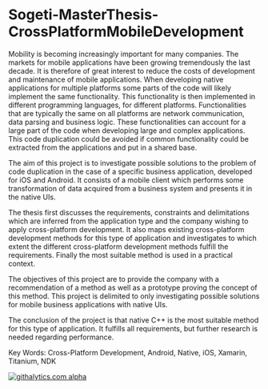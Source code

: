 Sogeti-MasterThesis-CrossPlatformMobileDevelopment
==================================================

Mobility is becoming increasingly important for many companies. The markets for mobile applications have been growing tremendously the last decade. It is therefore of great interest to reduce the costs of development and maintenance of mobile applications.  When developing native applications for multiple platforms some parts of the code will likely implement the same functionality. This functionality is then implemented in different programming languages, for different platforms. Functionalities that are typically the same on all platforms are network communication, data parsing and business logic. These functionalities can account for a large part of the code when developing large and complex applications. This code duplication could be avoided if common functionality could be extracted from the applications and put in a shared base. 

The aim of this project is to investigate possible solutions to the problem of code duplication in the case of a specific business application, developed for iOS and Android. It consists of a mobile client which performs some transformation of data acquired from a business system and presents it in the native UIs.  

The thesis first discusses the requirements, constraints and delimitations which are inferred from the application type and the company wishing to apply cross-platform development. It also maps existing cross-platform development methods for this type of application and investigates to which extent the different cross-platform development methods fulfill the requirements. Finally the most suitable method is used in a practical context.  

The objectives of this project are to provide the company with a recommendation of a method as well as a prototype proving the concept of this method.  This project is delimited to only investigating possible solutions for mobile business applications with native UIs.  

The conclusion of the project is that native C++ is the most suitable method for this type of application. It fulfills all requirements, but further research is needed regarding performance.


Key Words: Cross-Platform Development, Android, Native, iOS, Xamarin, Titanium, NDK



[![githalytics.com alpha](https://cruel-carlota.pagodabox.com/f22d3c07ed508ffa567d40bb11c21d15 "githalytics.com")](http://githalytics.com/devdavidkarlsson/Sogeti-MasterThesis-CrossPlatformMobileDevelopment)
